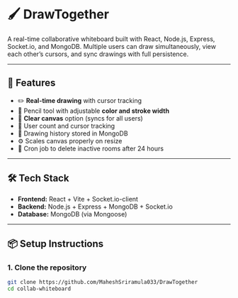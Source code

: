 # 🖌️ DrawTogether

A real-time collaborative whiteboard built with React, Node.js, Express, Socket.io, and MongoDB. Multiple users can draw simultaneously, view each other’s cursors, and sync drawings with full persistence.

---

## 🚀 Features

- ✏️ **Real-time drawing** with cursor tracking
- 🎨 Pencil tool with adjustable **color and stroke width**
- 🧽 **Clear canvas** option (syncs for all users)
- 👥 User count and cursor tracking
- 💾 Drawing history stored in MongoDB
- ⚙️ Scales canvas properly on resize
- 🧼 Cron job to delete inactive rooms after 24 hours

---

## 🛠️ Tech Stack

- **Frontend:** React + Vite + Socket.io-client
- **Backend:** Node.js + Express + MongoDB + Socket.io
- **Database:** MongoDB (via Mongoose)

---

## 📦 Setup Instructions

### 1. Clone the repository

```bash
git clone https://github.com/MaheshSriramula033/DrawTogether
cd collab-whiteboard
